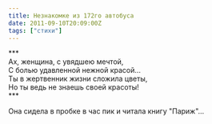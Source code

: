```yaml
---
title: Незнакомке из 172го автобуса
date: 2011-09-10T20:09:00Z
tags: ["стихи"]
---
```


\*\*\*  
Ах, женщина, с увядшею мечтой,  
С болью удавленной нежной красой…  
Ты в жертвенник жизни сложила цветы,  
Но ты ведь не знаешь своей красоты!  
\*\*\*

Она сидела в пробке в час пик и читала книгу "Париж"…  
